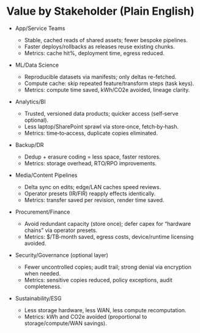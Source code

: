 # Value by Stakeholder (Plain English)

- App/Service Teams
  - Stable, cached reads of shared assets; fewer bespoke pipelines.
  - Faster deploys/rollbacks as releases reuse existing chunks.
  - Metrics: cache hit%, deployment time, egress reduced.

- ML/Data Science
  - Reproducible datasets via manifests; only deltas re-fetched.
  - Compute cache: skip repeated feature/transform steps (task keys).
  - Metrics: compute time saved, kWh/CO2e avoided, lineage clarity.

- Analytics/BI
  - Trusted, versioned data products; quicker access (self‑serve optional).
  - Less laptop/SharePoint sprawl via store‑once, fetch‑by‑hash.
  - Metrics: time‑to‑access, duplicate copies eliminated.

- Backup/DR
  - Dedup + erasure coding = less space, faster restores.
  - Metrics: storage overhead, RTO/RPO improvements.

- Media/Content Pipelines
  - Delta sync on edits; edge/LAN caches speed reviews.
  - Operator presets (IR/FIR) reapply effects identically.
  - Metrics: transfer saved per revision, render time saved.

- Procurement/Finance
  - Avoid redundant capacity (store once); defer capex for “hardware chains” via operator presets.
  - Metrics: $/TB‑month saved, egress costs, device/runtime licensing avoided.

- Security/Governance (optional layer)
  - Fewer uncontrolled copies; audit trail; strong denial via encryption when needed.
  - Metrics: sensitive copies reduced, policy exceptions, audit completeness.

- Sustainability/ESG
  - Less storage hardware, less WAN, less compute recomputation.
  - Metrics: kWh and CO2e avoided (proportional to storage/compute/WAN savings).


